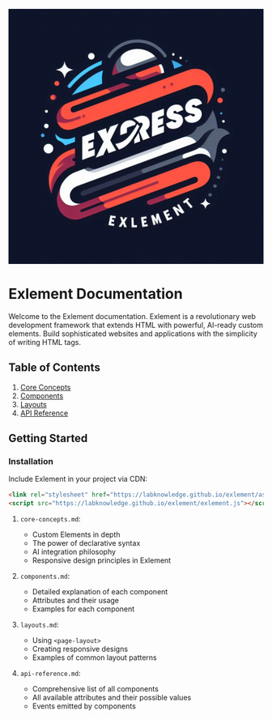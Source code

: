 ![Exlement Logo](/assets/imgs/express_element-logo.jpeg)
# Exlement Documentation

Welcome to the Exlement documentation. Exlement is a revolutionary web development framework that extends HTML with powerful, AI-ready custom elements. Build sophisticated websites and applications with the simplicity of writing HTML tags.

## Table of Contents

1. [Core Concepts](core-concepts.md)
2. [Components](components.md)
3. [Layouts](layouts.md)
6. [API Reference](api-reference.md)

## Getting Started

### Installation

Include Exlement in your project via CDN:

```html
<link rel="stylesheet" href="https://labknowledge.github.io/exlement/assets/css/exlement.css">
<script src="https://labknowledge.github.io/exlement/exlement.js"></script>
```


1. `core-concepts.md`:
   - Custom Elements in depth
   - The power of declarative syntax
   - AI integration philosophy
   - Responsive design principles in Exlement

2. `components.md`:
   - Detailed explanation of each component
   - Attributes and their usage
   - Examples for each component

3. `layouts.md`:
   - Using `<page-layout>`
   - Creating responsive designs
   - Examples of common layout patterns

4. `api-reference.md`:
   - Comprehensive list of all components
   - All available attributes and their possible values
   - Events emitted by components

